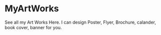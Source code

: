# MyArtWorks
See all my Art Works Here. 
I can design Poster, Flyer, Brochure, calander, book  cover, banner for you. 
